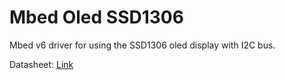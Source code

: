 # Mbed Oled SSD1306

Mbed v6 driver for using the SSD1306 oled display with I2C bus.

Datasheet: [Link](https://cdn-shop.adafruit.com/datasheets/SSD1306.pdf)